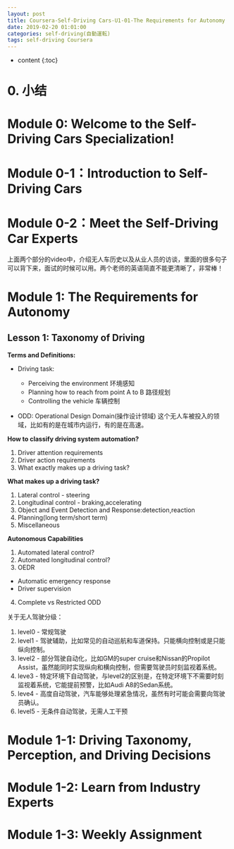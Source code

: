 ```yaml
---
layout: post
title: Coursera-Self-Driving Cars-U1-01-The Requirements for Autonomy
date: 2019-02-20 01:01:00
categories: self-driving(自動運転)
tags: self-driving Coursera
---
```

* content
{:toc}

# 0. 小结

# Module 0: Welcome to the Self-Driving Cars Specialization!

# Module 0-1：Introduction to Self-Driving Cars

# Module 0-2：Meet the Self-Driving Car Experts

上面两个部分的video中，介绍无人车历史以及从业人员的访谈，里面的很多句子可以背下来，面试的时候可以用。两个老师的英语简直不能更清晰了，非常棒！

# Module 1: The Requirements for Autonomy

## Lesson 1: Taxonomy of Driving

**Terms and Definitions:**
- Driving task:
	+ Perceiving the environment 环境感知
	+ Planning how to reach from point A to B 路径规划
	+ Controlling the vehicle 车辆控制

- ODD: Operational Design Domain(操作设计领域)
这个无人车被投入的领域，比如有的是在城市内运行，有的是在高速。

**How to classify driving system automation?**
1. Driver attention requirements
2. Driver action requirements
3. What exactly makes up a driving task?

**What makes up a driving task?**
1. Lateral control - steering
2. Longitudinal control - braking,accelerating
3. Object and Event Detection and Response:detection,reaction
4. Planning(long term/short term)
5. Miscellaneous

**Autonomous Capabilities**
1. Automated lateral control?
2. Automated longitudinal control?
3. OEDR
 - Automatic emergency response
 - Driver supervision
4. Complete vs Restricted ODD

关于无人驾驶分级：
1. level0 - 常规驾驶
2. level1 - 驾驶辅助，比如常见的自动巡航和车道保持。只能横向控制或是只能纵向控制。
3. level2 - 部分驾驶自动化，比如GM的super cruise和Nissan的Propilot Assist，虽然能同时实现纵向和横向控制，但需要驾驶员时刻监视着系统。
4. leve3 - 特定环境下自动驾驶，与level2的区别是，在特定环境下不需要时刻监视着系统，它能提前预警，比如Audi A8的Sedan系统。
5. leve4 - 高度自动驾驶，汽车能够处理紧急情况，虽然有时可能会需要向驾驶员确认。
6. level5 - 无条件自动驾驶，无需人工干预

# Module 1-1: Driving Taxonomy, Perception, and Driving Decisions

# Module 1-2: Learn from Industry Experts

# Module 1-3: Weekly Assignment